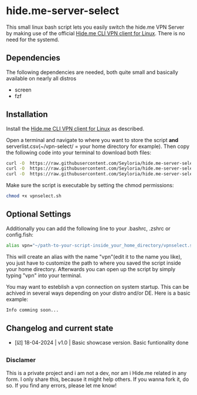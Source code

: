 # hide.me-server-select

This small linux bash script lets you easily switch the hide.me VPN Server by making use of the official [Hide.me CLI VPN client for Linux](https://github.com/eventure/hide.client.linux).
There is no need for the systemd.

## Dependencies
The following dependencies are needed, both quite small and basically available on nearly all distros
- screen
- fzf

## Installation
Install the [Hide.me CLI VPN client for Linux](https://github.com/eventure/hide.client.linux) as described.

Open a terminal and navigate to where you want to store the script **and** serverlist.csv(~/vpn-select/ =  your home directory for example).
Then copy the following code into your terminal to download both files:

```sh
curl -O  https://raw.githubusercontent.com/Seyloria/hide.me-server-select/main/vpnselect.sh
curl -O  https://raw.githubusercontent.com/Seyloria/hide.me-server-select/main/vpnselect-autostart.sh
curl -O  https://raw.githubusercontent.com/Seyloria/hide.me-server-select/main/serverlist.csv
```

Make sure the script is executable by setting the chmod permissions:
```sh
chmod +x vpnselect.sh
```

## Optional Settings
Additionally you can add the following line to your .bashrc, .zshrc or config.fish:
```sh
alias vpn="~/path-to-your-script-inside_your_home_directory/vpnselect.sh"
```
This will create an alias with the name "vpn"(edit it to the name you like), you just have to customize the path to where you saved the script inside your home directory.
Afterwards you can open up the script by simply typing "vpn" into your terminal.


You may want to esteblish a vpn connection on system startup.
This can be achived in several ways depending on your distro and/or DE.
Here is a basic example:
```sh
Info comming soon...
```

## Changelog and current state

- [☑️] 18-04-2024 | v1.0 | Basic showcase version. Basic funtionality done

### Disclamer

This is a private project and i am not a dev, nor am i Hide.me related in any form.
I only share this, because it might help others. If you wanna fork it, do so.
If you find any errors, please let me know!
